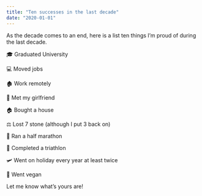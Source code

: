 ```yaml
---
title: "Ten successes in the last decade"
date: "2020-01-01"
---
```


As the decade comes to an end, here is a list ten things I’m proud of during the last decade.

🎓 Graduated University

💻 Moved jobs

🏚 Work remotely

🙎 Met my girlfriend

🏠 Bought a house

⚖️ Lost 7 stone (although I put 3 back on)

🏃‍ Ran a half marathon

🚴 Completed a triathlon

🛩 Went on holiday every year at least twice

🥦 Went vegan

Let me know what’s yours are!
